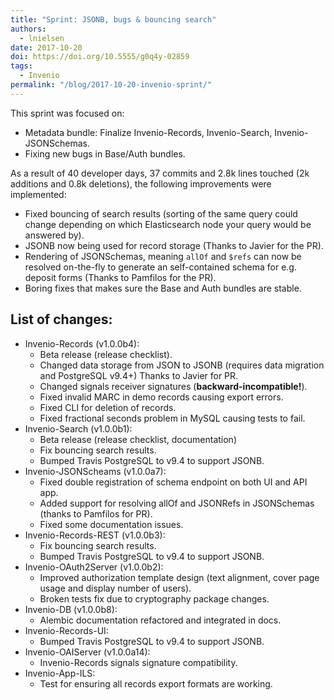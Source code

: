 ```yaml
---
title: "Sprint: JSONB, bugs & bouncing search"
authors:
  - lnielsen
date: 2017-10-20
doi: https://doi.org/10.5555/g0q4y-02859
tags: 
  - Invenio
permalink: "/blog/2017-10-20-invenio-sprint/"
---
```


This sprint was focused on:
- Metadata bundle: Finalize Invenio-Records, Invenio-Search, Invenio-JSONSchemas.
- Fixing new bugs in Base/Auth bundles.

As a result of 40 developer days, 37 commits and 2.8k lines touched (2k additions and 0.8k deletions), the following improvements were implemented:
- Fixed bouncing of search results (sorting of the same query could change depending on which Elasticsearch node your query would be answered by).
- JSONB now being used for record storage (Thanks to Javier for the PR).
- Rendering of JSONSchemas, meaning `allOf` and `$refs` can now be resolved on-the-fly to generate an self-contained schema for e.g. deposit forms (Thanks to Pamfilos for the PR).
- Boring fixes that makes sure the Base and Auth bundles are stable.

## List of changes:
- Invenio-Records (v1.0.0b4):
  - Beta release (release checklist).
  - Changed data storage from JSON to JSONB (requires data migration and PostgreSQL v9.4+) Thanks to Javier for PR.
  - Changed signals receiver signatures (**backward-incompatible!**).
  - Fixed invalid MARC in demo records causing export errors.
  - Fixed CLI for deletion of records.
  - Fixed fractional seconds problem in MySQL causing tests to fail.
- Invenio-Search (v1.0.0b1):
  - Beta release (release checklist, documentation)
  - Fix bouncing search results.
  - Bumped Travis PostgreSQL to v9.4 to support JSONB.
- Invenio-JSONScheams (v1.0.0a7):
  - Fixed double registration of schema endpoint on both UI and API app.
  - Added support for resolving allOf and JSONRefs in JSONSchemas (thanks to Pamfilos for PR).
  - Fixed some documentation issues.
- Invenio-Records-REST (v1.0.0b3):
  - Fix bouncing search results.
  - Bumped Travis PostgreSQL to v9.4 to support JSONB.
- Invenio-OAuth2Server (v1.0.0b2):
  - Improved authorization template design (text alignment, cover page usage and display number of users).
  - Broken tests fix due to cryptography package changes.
- Invenio-DB (v1.0.0b8):
  - Alembic documentation refactored and integrated in docs.
- Invenio-Records-UI:
  - Bumped Travis PostgreSQL to v9.4 to support JSONB.
- Invenio-OAIServer (v1.0.0a14):
  - Invenio-Records signals signature compatibility.
- Invenio-App-ILS:
  - Test for ensuring all records export formats are working.